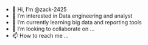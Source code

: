 - 👋 Hi, I’m @zack-2425
- 👀 I’m interested in Data engineering and analyst
- 🌱 I’m currently learning big data and reporting tools
- 💞️ I’m looking to collaborate on ...
- 📫 How to reach me ...

<!---
zack-2425/zack-2425 is a ✨ special ✨ repository because its `README.md` (this file) appears on your GitHub profile.
You can click the Preview link to take a look at your changes.
--->
